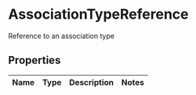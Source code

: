 

# AssociationTypeReference

Reference to an association type
## Properties

Name | Type | Description | Notes
------------ | ------------- | ------------- | -------------



